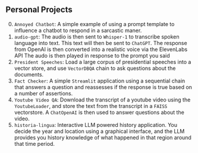 
## Personal Projects



0. `Annoyed Chatbot`: A simple example of using a prompt template to influence a chatbot to respond in a sarcastic maner. 
1. `audio-gpt`: The audio is then sent to `Whisper-1` to transcribe spoken language into text. This text will then be sent to `ChatGPT`. The response from OpenAI is then converted into a realistic voice via the ElevenLabs API The audo is then played in response to the prompt you said
2. `President Speeches`: Load a large corpus of presidential speeches into a vector store, and use `VectorDBQA` chain to ask questions about the documents. 
3. `Fact Checker`: A simple `Streamlit` application using a sequential chain that answers a question and reassesses if the response is true based on a number of assertions. 
4. `Youtube Video QA`: Download the transcript of a youtube video using the `YoutubeLoader`, and store the text from the transcript in a `FAISS` vectorstore. A `ChatOpenAI` is then used to answer questions about the video.
5. `historia-lingua`: Interactive LLM powered history application. You decide the year and location using a graphical interface, and the LLM provides you history knowledge of what happened in that region around that time period.
